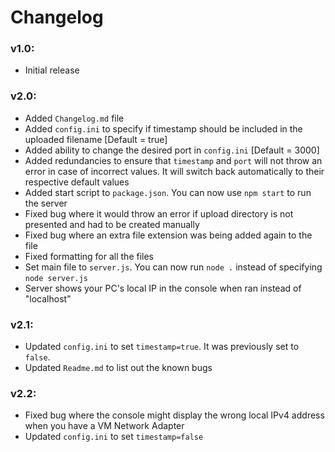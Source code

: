 # Changelog

### v1.0:
- Initial release

### v2.0:
- Added `Changelog.md` file
- Added `config.ini` to specify if timestamp should be included in the uploaded filename [Default = true]
- Added ability to change the desired port in `config.ini` [Default = 3000]
- Added redundancies to ensure that `timestamp` and `port` will not throw an error in case of incorrect values. It will switch back automatically to their respective default values
- Added start script to `package.json`. You can now use `npm start` to run the server
- Fixed bug where it would throw an error if upload directory is not presented and had to be created manually
- Fixed bug where an extra file extension was being added again to the file
- Fixed formatting for all the files
- Set main file to `server.js`. You can now run `node .` instead of specifying `node server.js`
- Server shows your PC's local IP in the console when ran instead of "localhost"

### v2.1:
- Updated `config.ini` to set `timestamp=true`. It was previously set to `false`.
- Updated `Readme.md` to list out the known bugs

### v2.2:
- Fixed bug where the console might display the wrong local IPv4 address when you have a VM Network Adapter
- Updated `config.ini` to set `timestamp=false`